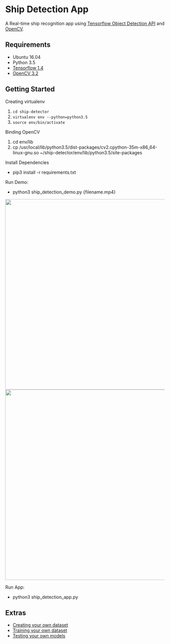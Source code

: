# Ship Detection App

A Real-time ship recognition app using [Tensorflow Object Detection API](https://github.com/tensorflow/models/tree/master/research/object_detection) and [OpenCV](http://opencv.org/).


## Requirements

- Ubuntu 16.04
- Python 3.5
- [Tensorflow 1.4](http://yongyong-e.tistory.com/10)
- [OpenCV 3.2](http://yongyong-e.tistory.com/41)


## Getting Started

Creating virtualenv
1. `cd ship-detector`
2. `virtualenv env --python=python3.5`
3. `source env/bin/activate`

Binding OpenCV
1. cd env/lib
2. cp /usr/local/lib/python3.5/dist-packages/cv2.cpython-35m-x86_64-linux-gnu.so ~/ship-detector/env/lib/python3.5/site-packages

Install Dependencies
- pip3 install -r requirements.txt

Run Demo:
- python3 ship_detection_demo.py {filename.mp4}

<div align='center'>
  <img src='object_detection/g3doc/img/demo20171018_093153.gif' width='600px'>
</div>
<div align='center'>
  <img src='object_detection/g3doc/img/demo20171018_093059.gif' width='600px'>
</div>

Run App:
- python3 ship_detection_app.py


## Extras

- [Creating your own dataset](http://yongyong-e.tistory.com/31)
- [Training your own dataset](http://yongyong-e.tistory.com/32)
- [Testing your own models](http://yongyong-e.tistory.com/35)
